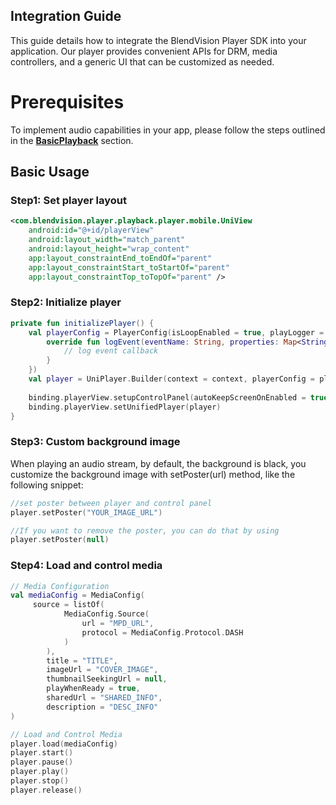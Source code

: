 ## Integration Guide

This guide details how to integrate the BlendVision Player SDK into your application. Our player provides convenient APIs for DRM, media controllers, and a generic UI that can be customized as needed.

# Prerequisites

To implement audio capabilities in your app, please follow the steps outlined in the [**BasicPlayback**](https://github.com/BlendVision/Android-Player-SDK/tree/main/BasicPlayback) section.

## Basic Usage

### Step1: Set player layout
```xml
<com.blendvision.player.playback.player.mobile.UniView
    android:id="@+id/playerView"
    android:layout_width="match_parent"
    android:layout_height="wrap_content"
    app:layout_constraintEnd_toEndOf="parent"
    app:layout_constraintStart_toStartOf="parent"
    app:layout_constraintTop_toTopOf="parent" />
```
### Step2: Initialize player

```kotlin
private fun initializePlayer() {
    val playerConfig = PlayerConfig(isLoopEnabled = true, playLogger = object : PlayLogger {
        override fun logEvent(eventName: String, properties: Map<String, Any>) {
            // log event callback
        }
    })
    val player = UniPlayer.Builder(context = context, playerConfig = playerConfig).build()
    
    binding.playerView.setupControlPanel(autoKeepScreenOnEnabled = true, defaultPanelType = PanelType.EMBEDDED, disableControlPanel = null)
    binding.playerView.setUnifiedPlayer(player)
}
```

### Step3: Custom background image
When playing an audio stream, by default, the background is black, you customize the background image with setPoster(url) method, like the following snippet:

```kotlin
//set poster between player and control panel
player.setPoster("YOUR_IMAGE_URL")

//If you want to remove the poster, you can do that by using
player.setPoster(null)
```

### Step4: Load and control media
```kotlin
// Media Configuration
val mediaConfig = MediaConfig(
     source = listOf(
            MediaConfig.Source(
                url = "MPD_URL",
                protocol = MediaConfig.Protocol.DASH
            )
        ),
        title = "TITLE",
        imageUrl = "COVER_IMAGE",
        thumbnailSeekingUrl = null,
        playWhenReady = true,
        sharedUrl = "SHARED_INFO",
        description = "DESC_INFO"
)

// Load and Control Media
player.load(mediaConfig)
player.start()
player.pause()
player.play()
player.stop()
player.release()
```
